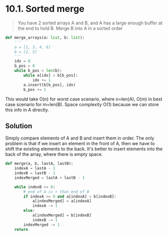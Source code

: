 # 10.1. Sorted merge

> You have 2 sorted arrays A and B, and A has a large enough buffer at the end to hold B. Merge B into A in a sorted order

```python
def merge_arrays(a: list, b: list):
	'''
	a = [1, 3, 4, 6]
	b = [2, 5]
	'''
	idx = 0
	b_pos = 0
	while b_pos < len(b):
		while a[idx] < b[b_pos]:
			idx += 1
		a.insert(b[b_pos], idx)
		b_pos += 1
```

This would take O(n) for worst case scenario, where n=len(A), O(m) in best case scenario for m=len(B). Space complexity O(1) because we can store this info in A directly.

## Solution

Simply compare elements of A and B and insert them in order. The only problem is that if we insert an element in the front of A, then we have to shift the existing elements to the back. It's better to insert elements into the back of the array, where there is empty space.

```python
def merge(a, b, lastA, lastB):
	indexA = lastA - 1
	indexB = lastB - 1
	indexMerged = lastA + lastB - 1

	while indexB >= 0:
		# end of A is > than end of B
		if indexA >= 0 and a[indexA] > b[indexB]:
			a[indexMerged] = a[indexA]
			indexA -= 1
		else:
			a[indexMerged] = b[indexB]
			indexB -= 1
		indexMerged -= 1
	return
```
